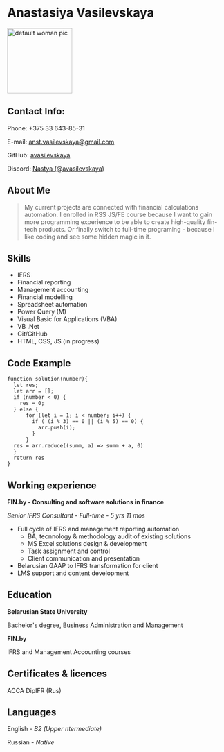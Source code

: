 # Anastasiya Vasilevskaya
<img src="https://thumbs.dreamstime.com/b/default-woman-face-icon-flat-design-over-white-background-vector-illustration-162598262.jpg" alt="default woman pic" width="150"/>

## Contact Info:
Phone: +375 33 643-85-31

E-mail: [anst.vasilevskaya@gmail.com](mailto:anst.vasilevskaya@gmail.com)

GitHub: [avasilevskaya](https://github.com/avasilevskaya)

Discord: [Nastya (@avasilevskaya)](https://discordapp.com/users/avasilevskaya#4550)

## About Me
>My current projects are connected with financial calculations automation.
I enrolled in RSS JS/FE course because I want to gain more programming experience to be able to create high-quality fin-tech products.
Or finally switch to full-time programing - because I like coding and see some hidden magic in it.

## Skills
- IFRS
- Financial reporting
- Management accounting
- Financial modelling
- Spreadsheet automation
- Power Query (M)
- Visual Basic for Applications (VBA)
- VB .Net
- Git/GitHub
- HTML, CSS, JS (in progress)

## Code Example

```
function solution(number){
  let res;
  let arr = [];
  if (number < 0) {
    res = 0;
  } else {
      for (let i = 1; i < number; i++) {
        if ( (i % 3) == 0 || (i % 5) == 0) {
          arr.push(i);      
        }
      }
  res = arr.reduce((summ, a) => summ + a, 0)
  }
  return res
}
```


## Working experience

**FIN.by - Consulting and software solutions in finance**

*Senior IFRS Consultant - Full-time - 5 yrs 11 mos*



- Full cycle of IFRS and management reporting automation
	- BA, tecnnology & methodology audit of existing solutions
	- MS Excel solutions design & development
	- Task assignment and control
	- Client communication and presentation
- Belarusian GAAP to IFRS transformation for client
- LMS support and content development

## Education
**Belarusian State University**

Bachelor's degree, Business Administration and Management

**FIN.by**

IFRS and Management Accounting courses

## Certificates & licences
ACCA DipIFR (Rus)

## Languages
English - *B2 (Upper ntermediate)*

Russian - *Native*
